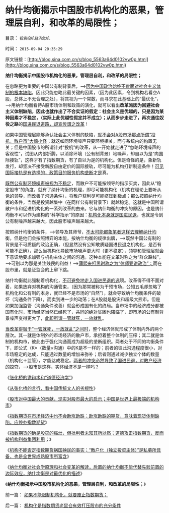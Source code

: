 # 纳什均衡揭示中国股市机构化的恶果，管理层自利，和改革的局限性；

目录： `投资投机经济危机` 

时间： `2015-09-04 20:35:29` 

原文链接：[http://blog.sina.com.cn/s/blog_5563a64d0102vw0p.html](http://blog.sina.com.cn/s/blog_5563a64d0102vw0p.html)

**纳什均衡揭示中国股市机构化的恶果，管理层自利，和改革的局限性；**

在忽略更为重要的中国公有制背景后，——>[因为中国政治始终不肯面对社会主义体制的根本缺陷](../../../2015/6/3/逃避市场经济改革的人民币国际化，可以摆脱计划经济造成的困境吗？.md)，因此只能忽略此最关键的因素，（因为此因素，令到机构若看空A股，总体上不无合理之处），将其视为一个常数，而寻求在此基础上的“最优化”，——>用纳什均衡看待A股市场体制和政策的演化，就可以看出**改革派因为回避社会主义体制缺陷，因此也就作出了不合实证的假定：社会主义是优越的，只是因为某种因素才不稳定，（实际上此优越性假定并不成立）；从而步步走进了，再次通往奴役之路**的[国进民退道路，却宣传谓之改革](http://blog.sina.com.cn/s/blog_5563a64d0102v73f.html)！

如果中国管理层能够承认社会主义体制的缺陷，[就不会对A股市场那点所谓“投机，散户市”大惊小怪](../../../2013/5/28/行政恶霸犹在，散户投资难安.md)；就这如同环境噪声只要环境相关，而与系统内的构置无关；但是中国股市的所谓针对“投机”的改革，从一开始就走进了“忽略环境噪声的客观性”，试图从内部折腾，以消除环境（公有制背景）地噪声，却自以为是“向国际接轨”，这样才有了指数期货，有了自以为是的机构化。但是奇怪的是，象新轨发行，却坚决不接受新股自由定价的国际接轨，尽可能为机构打新制造条件！[可见国际接轨是有选择的，政策目的服务机构垄断才是](../../../2013/3/18/郭树清的机构化得罪了散户股民利益集团.md)真。

[既然公有制环境噪声被视为不稳定](../../../2012/12/20/股票市场的消费者是谁？机构化为何恶毒？.md)，而散户不可能按领导的指示买卖，因此从“稳定股市”的角度，就有了纳什均衡的机理，即尽可能机构化（机构在理论上要听从党的领导，而改善了沟通条件），将散户获利尽可能挤压到极点；那么按照纳什均衡的条件，当然是投资越集中（在同样公有制背景下）就越稳定。这就是中国所谓散户市和促进机构化的一系列改革的由来。它与纳什均衡的冲突的原因，也是纳什均衡不可以作为建构的“科学指示”的原因：[机构化本身就是国进民退](../../../2012/12/17/“机构化”是所有政策的灵魂，“散户化”居然能够成为指责的理由.md)，也就是令到公有制噪声越来越大，因此股市噪声越来越大。

按照纳什均衡的条件，——>领导及其师爷，[不太可能都象笔者这样去理解纳什均](../../../2011/10/24/新制度学派使用纳什均衡代替了边际效用.md)衡，但是他们会按照博弈的本能，按纳什均衡的规律出牌，——>既然中国公有制的背景是不可质疑的政治正确，（但显然没有公知敢质疑国进民退之机构化，是否有可能不正确），那么当机构化导致市场噪声更大时（更不稳定），领导和管理层就会下意识地要求加强与机构主体之间的沟通。这种本能在文革时称之为“群众路线”，——>可别以为那是关注贱民的利益！——>[薄熙来打黑时称之为“律师要讲政治”；](../../../2009/8/27/为富不安涉黑如重庆者蠢！.md)而在股市里，就是证监会的上窜下跳。

纳什均衡就此强制着机构化，[不可避免地走入国进民退的选](http://blog.sina.com.cn/s/blog_5563a64d0102v6rx.html)项。改革得不得不面对着，如果放弃对机构的沟通管束，（因为那常被称为干预市场，公知五毛却忽略了机构化和公有制的本身，就已经不是市场的“自然”），就会导致纳什均衡条件的破坏（沟通条件下降），而卖到进一步的动荡；在A股就是股灾和超级大熊市。但是如果加强监管（沟通条件改善）就会形成国有化的终局。当市场中的经济成分都被国有化时，市场经济当然已经死了，共同的绝对贫困也降临了，即市场的公有制背景噪声变得更大了，[此即所谓一管就死，一放就乱](../../../2014/6/25/为什么“洋人命贵，国民命贱”，必须“宁与洋人，勿与家奴”？.md)。

[当改革徘徊于“一管就死，一放就乱”之间时](../../../2012/6/6/黄宗羲定律：行政的边际和基层部门的自利.md)，整个经济体就形成了体制内外的两个层次。其一就是体制外的市场经济的散户市，承担着整个体制的压榨；其二就是体制的机构市，彼此由于强化沟通而成为超级的垄断组织。两者处于不同的均衡条件下，即公式（K≈（数量×沟通）中的K是不一样的；前者的彼此沟通程度很小，对市场稳定的达成，只能通过数量的增加来弥补；后者则通过减少独立个体的数量（机构化＋监管），才能达成稳定。[两者的冲突必然导致了国进民退，对散户经济的掠夺](../../../2012/1/12/股市中的民主机制，西方基金和东方机构化.md)，——>股市是这样，实体经济不是一样吗？

《[张化桥的诡辩术和“道德经济学”](../../../2015/8/28/张化桥的诡辩术和“道德经济学”.md)》

《[从张化桥的言行，看中国传统文人的劣根性](../../../2015/8/29/从张化桥的言行，看中国传统文人的劣根性.md)》

《[股市对中国最大的贡献，现实对股市最大的启示；中国是世界上最极端的机构市](../../../2015/8/30/中国是世界上最极端的机构市，全世界成熟市场，都是散户经济.md)》

《[指数期货在市场经济中也不会助涨助跌；助涨助跌的期货，意味着现货体制缺陷，应停办指数期货](../../../2015/8/31/中国A股严重机构化后，指数期货的畸变和失真，及误导；.md)》

《[指数期货的确是股灾的癌灶，但批判者未知其所以然；道德攻击指数期货，反而被机构利益集团利用](../../../2015/9/1/指数期货的确是股灾的癌灶，但批判者隔靴搔痒.md)**；**》

《[机构不能否定指数期货祸国殃民的事实；“散户化（独立投资主体）”是私募所具备，也是全世界成熟股市所富含](../../../2015/9/2/机构化是指数期货老鼠仓有效打压股市的充分条件.md)》

《[纳什均衡对社会学原理和社会变革的解读，后置的纳什均衡不能代替先验前置的边际效应，纳什均衡是对最优化的描述](../../../2015/9/3/纳什均衡对社会学原理和社会变革的解读.md)》

《**纳什均衡揭示中国股市机构化的恶果，管理层自利，和改革的局限性；**》

前一篇： [如果不能限制机构化，就要废止指数期货；](../../../2015/9/5/如果不能限制机构化，就要废止指数期货；.md)

后一篇： [机构化是指数期货老鼠仓有效打压股市的充分条件](../../../2015/9/2/机构化是指数期货老鼠仓有效打压股市的充分条件.md)

